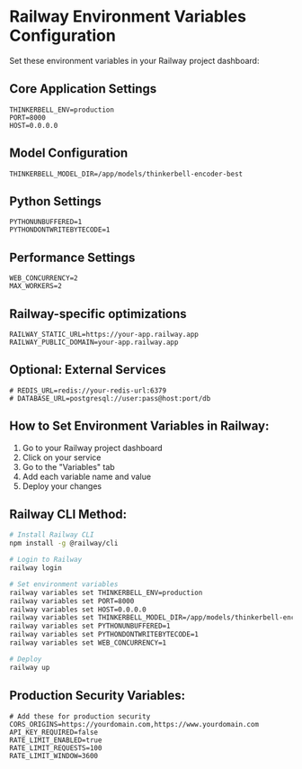 # Railway Environment Variables Configuration

Set these environment variables in your Railway project dashboard:

## Core Application Settings
```
THINKERBELL_ENV=production
PORT=8000
HOST=0.0.0.0
```

## Model Configuration
```
THINKERBELL_MODEL_DIR=/app/models/thinkerbell-encoder-best
```

## Python Settings
```
PYTHONUNBUFFERED=1
PYTHONDONTWRITEBYTECODE=1
```

## Performance Settings
```
WEB_CONCURRENCY=2
MAX_WORKERS=2
```

## Railway-specific optimizations
```
RAILWAY_STATIC_URL=https://your-app.railway.app
RAILWAY_PUBLIC_DOMAIN=your-app.railway.app
```

## Optional: External Services
```
# REDIS_URL=redis://your-redis-url:6379
# DATABASE_URL=postgresql://user:pass@host:port/db
```

## How to Set Environment Variables in Railway:
1. Go to your Railway project dashboard
2. Click on your service
3. Go to the "Variables" tab
4. Add each variable name and value
5. Deploy your changes

## Railway CLI Method:
```bash
# Install Railway CLI
npm install -g @railway/cli

# Login to Railway
railway login

# Set environment variables
railway variables set THINKERBELL_ENV=production
railway variables set PORT=8000
railway variables set HOST=0.0.0.0
railway variables set THINKERBELL_MODEL_DIR=/app/models/thinkerbell-encoder-best
railway variables set PYTHONUNBUFFERED=1
railway variables set PYTHONDONTWRITEBYTECODE=1
railway variables set WEB_CONCURRENCY=1

# Deploy
railway up
```

## Production Security Variables:
```
# Add these for production security
CORS_ORIGINS=https://yourdomain.com,https://www.yourdomain.com
API_KEY_REQUIRED=false
RATE_LIMIT_ENABLED=true
RATE_LIMIT_REQUESTS=100
RATE_LIMIT_WINDOW=3600
```
